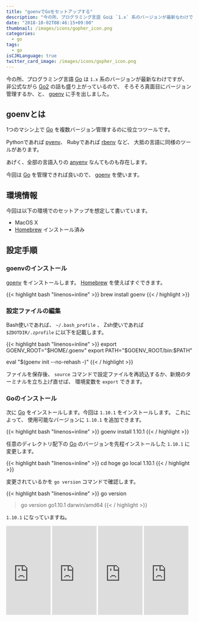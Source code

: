 ```yaml
---
title: "goenvでGoをセットアップする"
description: "今の所、プログラミング言語 Goは `1.x` 系のバージョンが最新なわけですが、非公式ながらGo2の話も盛り上がっているので、そろそろ真面目にバージョン管理するか、と、 goenvに手を出しました。"
date: "2018-10-02T08:46:15+09:00"
thumbnail: /images/icons/gopher_icon.png
categories:
  - go
tags:
  - go
isCJKLanguage: true
twitter_card_image: /images/icons/gopher_icon.png
---
```


今の所、プログラミング言語 [Go](https://github.com/golang/go) は `1.x` 系のバージョンが最新なわけですが、
非公式ながら [Go2](https://github.com/golang/go/wiki/Go2) の話も盛り上がっているので、
そろそろ真面目にバージョン管理するか、と、 [goenv](https://github.com/syndbg/goenv) に手を出しました。

<!--adsense-->

## goenvとは

1つのマシン上で [Go](https://github.com/golang/go) を複数バージョン管理するのに役立つツールです。

Pythonであれば [pyenv](https://github.com/pyenv/pyenv)、 Rubyであれば [rbenv](https://github.com/rbenv/rbenv) など、
大抵の言語に同様のツールがあります。

あげく、全部の言語入りの [anyenv](https://github.com/riywo/anyenv) なんてものも存在します。

今回は [Go](https://github.com/golang/go) を管理できれば良いので、 [goenv](https://github.com/syndbg/goenv) を使います。

## 環境情報

今回は以下の環境でのセットアップを想定して書いています。

* MacOS X
* [Homebrew](https://brew.sh/index_ja) インストール済み

<!--adsense-->

## 設定手順

### goenvのインストール

[goenv](https://github.com/syndbg/goenv) をインストールします。 [Homebrew](https://brew.sh/index_ja) を使えばすぐできます。

{{< highlight bash "linenos=inline" >}}
brew install goenv
{{< / highlight >}}

### 設定ファイルの編集

Bash使いであれば、 `~/.bash_profile` 、 Zsh使いであれば `$ZDOTDIR/.zprofile` に以下を記載します。

{{< highlight bash "linenos=inline" >}}
export GOENV_ROOT="$HOME/.goenv"
export PATH="$GOENV_ROOT/bin:$PATH"

eval "$(goenv init --no-rehash -)"
{{< / highlight >}}

ファイルを保存後、 `source` コマンドで設定ファイルを再読込するか、新規のターミナルを立ち上げ直せば、 環境変数を `export` できます。

### Goのインストール

次に [Go](https://github.com/golang/go) をインストールします。今回は `1.10.1` をインストールします。
これによって、 使用可能なバージョンに `1.10.1` を追加できます。

{{< highlight bash "linenos=inline" >}}
goenv install 1.10.1
{{< / highlight >}}

任意のディレクトリ配下の [Go](https://github.com/golang/go) のバージョンを先程インストールした `1.10.1` に変更します。

{{< highlight bash "linenos=inline" >}}
cd hoge
go local 1.10.1
{{< / highlight >}}

変更されているかを `go version` コマンドで確認します。

{{< highlight bash "linenos=inline" >}}
go version

> go version go1.10.1 darwin/amd64
{{< / highlight >}}

`1.10.1` になっていますね。

<iframe style="width:120px;height:240px;" marginwidth="0" marginheight="0" scrolling="no" frameborder="0" src="https://rcm-fe.amazon-adsystem.com/e/cm?ref=tf_til&t=soudegesu-22&m=amazon&o=9&p=8&l=as1&IS2=1&detail=1&asins=4798142417&linkId=2a504e0591dea2b29c897641fee103b4&bc1=ffffff&lt1=_blank&fc1=333333&lc1=0066c0&bg1=ffffff&f=ifr">
</iframe>
<iframe style="width:120px;height:240px;" marginwidth="0" marginheight="0" scrolling="no" frameborder="0" src="https://rcm-fe.amazon-adsystem.com/e/cm?ref=tf_til&t=soudegesu-22&m=amazon&o=9&p=8&l=as1&IS2=1&detail=1&asins=4908686033&linkId=bc543f9a203ae829ea5149b77f7f26ed&bc1=ffffff&lt1=_blank&fc1=333333&lc1=0066c0&bg1=ffffff&f=ifr">
</iframe>
<iframe style="width:120px;height:240px;" marginwidth="0" marginheight="0" scrolling="no" frameborder="0" src="https://rcm-fe.amazon-adsystem.com/e/cm?ref=tf_til&t=soudegesu-22&m=amazon&o=9&p=8&l=as1&IS2=1&detail=1&asins=4873118468&linkId=a29dc46f2c8ec02b6826b9192aabec5f&bc1=ffffff&lt1=_blank&fc1=333333&lc1=0066c0&bg1=ffffff&f=ifr">
</iframe>
<iframe style="width:120px;height:240px;" marginwidth="0" marginheight="0" scrolling="no" frameborder="0" src="https://rcm-fe.amazon-adsystem.com/e/cm?ref=tf_til&t=soudegesu-22&m=amazon&o=9&p=8&l=as1&IS2=1&detail=1&asins=4873117526&linkId=f9d2734b0ac386b7e7acb6a0331d2268&bc1=ffffff&lt1=_blank&fc1=333333&lc1=0066c0&bg1=ffffff&f=ifr">
</iframe>
